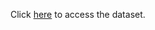 Click [here](https://docs.google.com/forms/d/e/1FAIpQLSd2mxVAKGv-MjPBa8yr0Vfk2x4i-Nm0nVXPSd63HTHiy9lV5A/viewform) to access the dataset.
